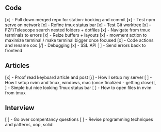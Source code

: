 ## Code

[x] - Pull down merged repo for station-booking and commit
[x] - Test npm serve on network
[x] - Refine tmux status bar
[x] - Test Git worktree
[x] - FZF/Telescope search nested folders + dotfiles
[x] - Navigate from tmux terminals to errors
[x] - Reize buffers + layouts
[x] - movment action to maximize terminal / make terminal bigger once focused
[x] - Code actions and rename coc
[/] - Debugging
[x] - SSL API
[ ] - Send errors back to frontend

## Articles

[x] - Proof read keyboard article and post
[/] - How I setup my server
[ ] - How I setup nvim and tmux, windows, mac (once finalized - getting close)
[ ] - Simple but nice looking Tmux status bar
[ ] - How to open files in nvim from tmux

## Interview

[ ] - Go over compentancy questions
[ ] - Revise programming techniques and patterns, oop, solid
